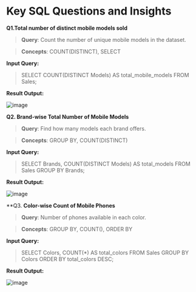 # Key SQL Questions and Insights

**Q1.Total number of distinct mobile models sold**

 > **Query**: Count the number of unique mobile models in the dataset.

 > **Concepts**: COUNT(DISTINCT), SELECT

**Input Query:**

> SELECT COUNT(DISTINCT Models) AS total_mobile_models
FROM Sales;

**Result Output:**

![image](https://github.com/user-attachments/assets/e8a3962c-5149-4e35-8180-faf1728cbf4a)

**Q2. Brand-wise Total Number of Mobile Models**

> **Query**: Find how many models each brand offers.

> **Concepts**: GROUP BY, COUNT(DISTINCT)

**Input Query:**

> SELECT Brands, COUNT(DISTINCT Models) AS total_models
FROM Sales GROUP BY Brands;

**Result Output:**

![image](https://github.com/user-attachments/assets/2dff9e9d-b2c2-4f1b-a5f6-406947d8dc3c)


**Q3. **Color-wise Count of Mobile Phones**

> **Query**: Number of phones available in each color.

> **Concepts**: GROUP BY, COUNT(), ORDER BY

**Input Query:**

> SELECT Colors, COUNT(*) AS total_colors
FROM Sales GROUP BY Colors
ORDER BY total_colors DESC;

**Result Output:**

![image](https://github.com/user-attachments/assets/1ddf4b9b-369e-4482-82b1-a6a8684bc795)






